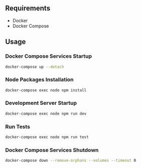 ## Requirements

- Docker
- Docker Compose

## Usage

### Docker Compose Services Startup

```bash
docker-compose up --detach
```

### Node Packages Installation

```bash
docker-compose exec node npm install
```

### Development Server Startup

```bash
docker-compose exec node npm run dev
```

### Run Tests

```bash
docker-compose exec node npm run test
```

### Docker Compose Services Shutdown

```bash
docker-compose down --remove-orphans --volumes --timeout 0
```
